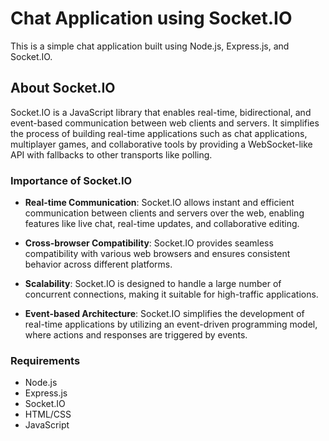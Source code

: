 # Chat Application using Socket.IO

This is a simple chat application built using Node.js, Express.js, and Socket.IO.

## About Socket.IO

Socket.IO is a JavaScript library that enables real-time, bidirectional, and event-based communication between web clients and servers. It simplifies the process of building real-time applications such as chat applications, multiplayer games, and collaborative tools by providing a WebSocket-like API with fallbacks to other transports like polling.

### Importance of Socket.IO

- **Real-time Communication**: Socket.IO allows instant and efficient communication between clients and servers over the web, enabling features like live chat, real-time updates, and collaborative editing.
  
- **Cross-browser Compatibility**: Socket.IO provides seamless compatibility with various web browsers and ensures consistent behavior across different platforms.

- **Scalability**: Socket.IO is designed to handle a large number of concurrent connections, making it suitable for high-traffic applications.

- **Event-based Architecture**: Socket.IO simplifies the development of real-time applications by utilizing an event-driven programming model, where actions and responses are triggered by events.

### Requirements
- Node.js
- Express.js
- Socket.IO
- HTML/CSS
- JavaScript
